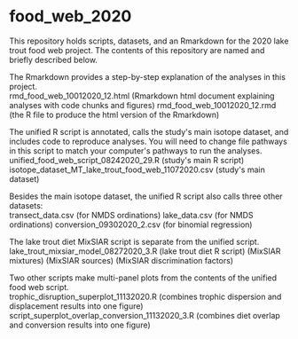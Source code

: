 # food_web_2020
This repository holds scripts, datasets, and an Rmarkdown for the 2020 lake trout food web project. The contents of this repository are named and briefly described below.

The Rmarkdown provides a step-by-step explanation of the analyses in this project.\
rmd_food_web_10012020_12.html (Rmarkdown html document explaining analyses with code chunks and figures)
rmd_food_web_10012020_12.rmd (the R file to produce the html version of the Rmarkdown)

The unified R script is annotated, calls the study's main isotope dataset, and includes code to reproduce analyses. You will need to change file pathways in this script to match your computer's pathways to run the analyses.\
unified_food_web_script_08242020_29.R (study's main R script)
isotope_dataset_MT_lake_trout_food_web_11072020.csv (study's main dataset)

Besides the main isotope dataset, the unified R script also calls three other datasets:\
transect_data.csv  (for NMDS ordinations)
lake_data.csv  (for NMDS ordinations)
conversion_09302020_2.csv (for binomial regression)

The lake trout diet MixSIAR script is separate from the unified script.\
lake_trout_mixsiar_model_08272020_3.R (lake trout diet R script)
(MixSIAR mixtures)
(MixSIAR sources)
(MixSIAR discrimination factors)

Two other scripts make multi-panel plots from the contents of the unified food web script.\
trophic_disruption_superplot_11132020.R (combines trophic dispersion and displacement results into one figure)
script_superplot_overlap_conversion_11132020_3.R (combines diet overlap and conversion results into one figure)
